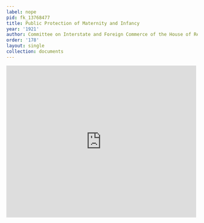 ```yaml
---
label: nope
pid: fk_13768477
title: Public Protection of Maternity and Infancy
year: '1921'
author: Committee on Interstate and Foreign Commerce of the House of Representatives
order: '178'
layout: single
collection: documents
---
```

<iframe src="https://northwestern.app.box.com/embed/s/7gypmx2o6w65oigvq9gx8fscjujzay6o?sortColumn=date&view=list" width="500" height="400" frameborder="0" allowfullscreen webkitallowfullscreen msallowfullscreen></iframe>
